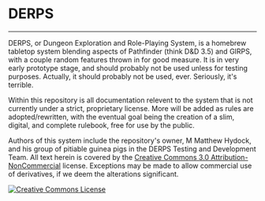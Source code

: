 DERPS
=====
---

DERPS, or Dungeon Exploration and Role-Playing System, is a homebrew tabletop
system blending aspects of Pathfinder (think D&D 3.5) and GIRPS, with a couple
random features thrown in for good measure. It is in very early prototype stage,
and should probably not be used unless for testing purposes. Actually, it
should probably not be used, ever. Seriously, it's terrible.

Within this repository is all documentation relevent to the system that is not
currently under a strict, proprietary license. More will be added as rules are
adopted/rewritten, with the eventual goal being the creation of a slim, digital,
and complete rulebook, free for use by the public.

Authors of this system include the repository's owner, M Matthew Hydock, and his
group of pitiable guinea pigs in the DERPS Testing and Development Team. All
text herein is covered by the [Creative Commons 3.0 Attribution-NonCommercial](http://creativecommons.org/licenses/by-nc/3.0/deed.en_US)
license. Exceptions may be made to allow commercial use of derivatives, if we
deem the alterations significant.


[![Creative Commons License](http://i.creativecommons.org/l/by-nc/3.0/88x31.png)](http://creativecommons.org/licenses/by-nc/3.0/deed.en_US)

